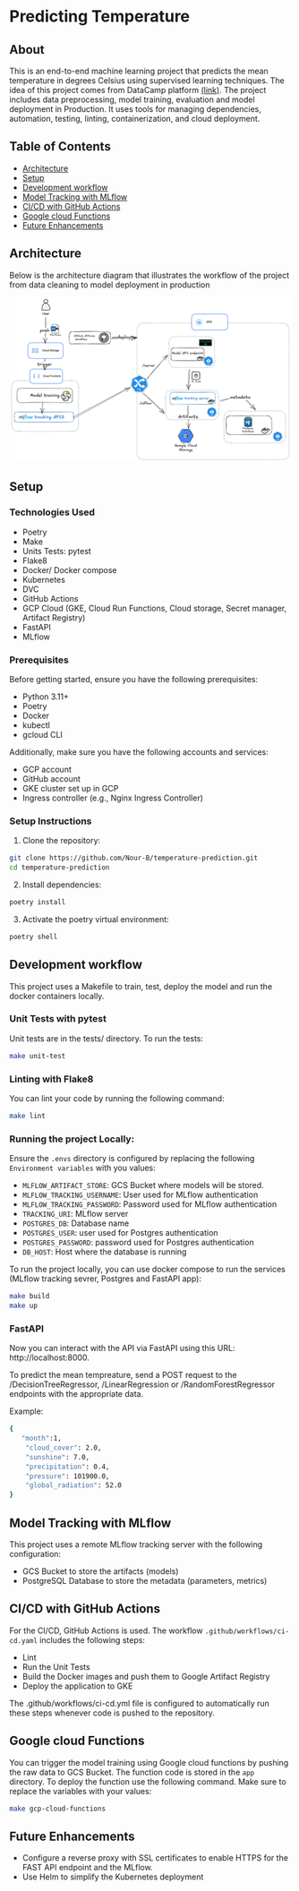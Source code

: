 # Predicting Temperature

## About

This is an end-to-end machine learning project that predicts the mean temperature in degrees Celsius using supervised learning techniques. The idea of this project comes from DataCamp platform [(link)](https://app.datacamp.com/learn/projects/predicting_temperature_in_london).
The project includes data preprocessing, model training, evaluation and model deployment in Production. It uses tools for managing dependencies, automation, testing, linting, containerization, and cloud deployment.


## Table of Contents
- [Architecture](#architecture)
- [Setup](#setup)
- [Development workflow](#development-workflow)
- [Model Tracking with MLflow](#model-tracking-with-mlflow)
- [CI/CD with GitHub Actions](#ci/cd-with-github-actions)
- [Google cloud Functions](#google-cloud-functions)
- [Future Enhancements](#future-enhancements)


## Architecture
Below is the architecture diagram that illustrates the workflow of the project from data cleaning to model deployment in production

![Image](docs/project_architecture.png)

## Setup

### Technologies Used
- Poetry
- Make
- Units Tests: pytest
- Flake8
- Docker/ Docker compose
- Kubernetes
- DVC
- GitHub Actions
- GCP Cloud (GKE, Cloud Run Functions, Cloud storage, Secret manager, Artifact Registry)
- FastAPI
- MLflow

### Prerequisites
Before getting started, ensure you have the following prerequisites:
- Python 3.11+
- Poetry
- Docker
- kubectl
- gcloud CLI

Additionally, make sure you have the following accounts and services:
- GCP account
- GitHub account
- GKE cluster set up in GCP
- Ingress controller (e.g., Nginx Ingress Controller)


### Setup Instructions

1. Clone the repository:

```bash
git clone https://github.com/Nour-B/temperature-prediction.git
cd temperature-prediction
```

2. Install dependencies:
```bash
poetry install
```
3. Activate the poetry virtual environment:
```bash
poetry shell
```

## Development workflow
This project uses a Makefile to train, test, deploy the model and run the docker containers locally.

### Unit  Tests with pytest

Unit tests are in the tests/ directory. To run the tests:
```bash
make unit-test
```

### Linting with Flake8
You can lint your code by running the following command:
```bash
make lint
```

### Running the project Locally:

Ensure the `.envs` directory is configured by replacing the following `Environment variables` with you values:
- `MLFLOW_ARTIFACT_STORE`: GCS Bucket where models will be stored.
- `MLFLOW_TRACKING_USERNAME`: User used for MLflow authentication
- `MLFLOW_TRACKING_PASSWORD`: Password used for MLflow authentication
- `TRACKING_URI`: MLflow server
- `POSTGRES_DB`: Database name
- `POSTGRES_USER`: user used for Postgres authentication
- `POSTGRES_PASSWORD`: password used for Postgres authentication
- `DB_HOST`: Host where the database is running

To run the project locally, you can use docker compose to run the services (MLflow tracking sevrer, Postgres and FastAPI app):

```bash
make build
make up
```
### FastAPI
Now you can interact with the API via FastAPI using this URL: http://localhost:8000.

To predict the mean tempreature, send a POST request to the /DecisionTreeRegressor, /LinearRegression or /RandomForestRegressor endpoints with the appropriate data.

Example:
```bash
{
   "month":1,
    "cloud_cover": 2.0,
    "sunshine": 7.0,
    "precipitation": 0.4,
    "pressure": 101900.0,
    "global_radiation": 52.0
}
```

## Model Tracking with MLflow
This project uses a remote MLflow tracking server with the following configuration:
- GCS Bucket to store the artifacts (models)
- PostgreSQL Database to store the metadata (parameters, metrics)

## CI/CD with GitHub Actions

For the CI/CD, GitHub Actions is used. The workflow `.github/workflows/ci-cd.yaml` includes the following steps:

- Lint
- Run the Unit Tests
- Build the Docker images and push them to Google Artifact Registry
- Deploy the application to GKE

The .github/workflows/ci-cd.yml file is configured to automatically run these steps whenever code is pushed to the repository.

## Google cloud Functions
You can trigger the model training using Google cloud functions by pushing the raw data to GCS Bucket. The function code is stored in the `app` directory. To deploy the function use the following command. Make sure to replace the variables with your values:

```bash
make gcp-cloud-functions
```

## Future Enhancements
- Configure a reverse proxy with SSL certificates to enable HTTPS for the FAST API endpoint and the MLflow.
- Use Helm to simplify the Kubernetes deployment